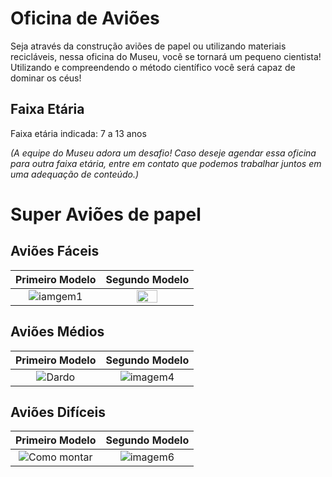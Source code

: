 # Oficina de Aviões

Seja através da construção aviões de papel ou utilizando materiais recicláveis, nessa oficina do Museu, você se tornará um pequeno cientista! Utilizando e compreendendo o método científico você será capaz de dominar os céus!

## Faixa Etária
Faixa etária indicada: 7 a 13 anos

*(A equipe do Museu adora um desafio! Caso deseje agendar essa oficina para outra faixa etária, entre em contato que podemos trabalhar juntos em uma adequação de conteúdo.)*

# Super Aviões de papel

## Aviões Fáceis

| Primeiro Modelo | Segundo Modelo |
|:-------------:|:-------------:|
|![iamgem1](https://i.pinimg.com/564x/a0/ae/c0/a0aec0909502cabc3278888ba71c835a.jpg)|<img src="https://i.pinimg.com/564x/8f/ea/c9/8feac908661093e41ba3f2ee3958a2fb.jpg" width="50%" height="50%">|

## Aviões Médios 

| Primeiro Modelo | Segundo Modelo |
|:-------------:|:-------------:|
|![Dardo](https://vignette.wikia.nocookie.net/origami/images/1/1f/Dartdiag.svg/revision/latest/scale-to-width-down/500?cb=20080904002638)|![imagem4](https://i.pinimg.com/564x/db/f9/35/dbf9355ca29d3739319c43a2b65649ee.jpg)

## Aviões Difíceis 

| Primeiro Modelo | Segundo Modelo |
|:-------------:|:-------------:|
|![Como montar](https://4.bp.blogspot.com/-gRw3RLP_pYI/VHoOpsCvmYI/AAAAAAAACQM/twIFLWHCIVw/s1600/plane9.gif)|![imagem6](https://i.pinimg.com/564x/27/fd/d9/27fdd909e81a2d4ba2081b3579875128.jpg)|

